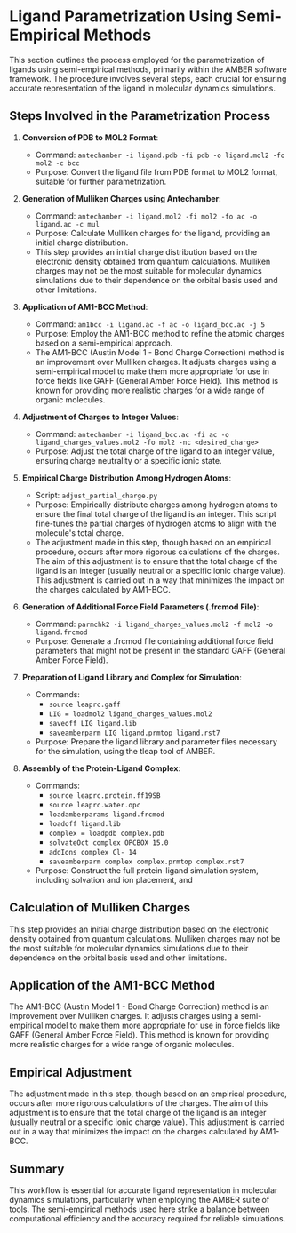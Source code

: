 # Ligand Parametrization Using Semi-Empirical Methods

This section outlines the process employed for the parametrization of ligands using semi-empirical methods, primarily within the AMBER software framework. The procedure involves several steps, each crucial for ensuring accurate representation of the ligand in molecular dynamics simulations.

## Steps Involved in the Parametrization Process

1. **Conversion of PDB to MOL2 Format**: 
   - Command: `antechamber -i ligand.pdb -fi pdb -o ligand.mol2 -fo mol2 -c bcc`
   - Purpose: Convert the ligand file from PDB format to MOL2 format, suitable for further parametrization.

2. **Generation of Mulliken Charges using Antechamber**: 
   - Command: `antechamber -i ligand.mol2 -fi mol2 -fo ac -o ligand.ac -c mul`
   - Purpose: Calculate Mulliken charges for the ligand, providing an initial charge distribution.
   - This step provides an initial charge distribution based on the electronic density obtained from quantum calculations. Mulliken charges may not be the most suitable for molecular dynamics simulations due to their dependence on the orbital basis used and other limitations.


3. **Application of AM1-BCC Method**: 
   - Command: `am1bcc -i ligand.ac -f ac -o ligand_bcc.ac -j 5`
   - Purpose: Employ the AM1-BCC method to refine the atomic charges based on a semi-empirical approach.
   - The AM1-BCC (Austin Model 1 - Bond Charge Correction) method is an improvement over Mulliken charges. It adjusts charges using a semi-empirical model to make them more appropriate for use in force fields like GAFF (General Amber Force Field). This method is known for providing more realistic charges for a wide range of organic molecules.


4. **Adjustment of Charges to Integer Values**: 
   - Command: `antechamber -i ligand_bcc.ac -fi ac -o ligand_charges_values.mol2 -fo mol2 -nc <desired_charge>`
   - Purpose: Adjust the total charge of the ligand to an integer value, ensuring charge neutrality or a specific ionic state.

5. **Empirical Charge Distribution Among Hydrogen Atoms**: 
   - Script: `adjust_partial_charge.py`
   - Purpose: Empirically distribute charges among hydrogen atoms to ensure the final total charge of the ligand is an integer. This script fine-tunes the partial charges of hydrogen atoms to align with the molecule's total charge.
   - The adjustment made in this step, though based on an empirical procedure, occurs after more rigorous calculations of the charges. The aim of this adjustment is to ensure that the total charge of the ligand is an integer (usually neutral or a specific ionic charge value). This adjustment is carried out in a way that minimizes the impact on the charges calculated by AM1-BCC.

6. **Generation of Additional Force Field Parameters (.frcmod File)**: 
   - Command: `parmchk2 -i ligand_charges_values.mol2 -f mol2 -o ligand.frcmod`
   - Purpose: Generate a .frcmod file containing additional force field parameters that might not be present in the standard GAFF (General Amber Force Field).

7. **Preparation of Ligand Library and Complex for Simulation**: 
   - Commands: 
     - `source leaprc.gaff`
     - `LIG = loadmol2 ligand_charges_values.mol2`
     - `saveoff LIG ligand.lib`
     - `saveamberparm LIG ligand.prmtop ligand.rst7`
   - Purpose: Prepare the ligand library and parameter files necessary for the simulation, using the tleap tool of AMBER.

8. **Assembly of the Protein-Ligand Complex**: 
   - Commands: 
     - `source leaprc.protein.ff19SB`
     - `source leaprc.water.opc`
     - `loadamberparams ligand.frcmod`
     - `loadoff ligand.lib`
     - `complex = loadpdb complex.pdb`
     - `solvateOct complex OPCBOX 15.0`
     - `addIons complex Cl- 14`
     - `saveamberparm complex complex.prmtop complex.rst7`
   - Purpose: Construct the full protein-ligand simulation system, including solvation and ion placement, and

## Calculation of Mulliken Charges
This step provides an initial charge distribution based on the electronic density obtained from quantum calculations. Mulliken charges may not be the most suitable for molecular dynamics simulations due to their dependence on the orbital basis used and other limitations.

## Application of the AM1-BCC Method
The AM1-BCC (Austin Model 1 - Bond Charge Correction) method is an improvement over Mulliken charges. It adjusts charges using a semi-empirical model to make them more appropriate for use in force fields like GAFF (General Amber Force Field). This method is known for providing more realistic charges for a wide range of organic molecules.

## Empirical Adjustment
The adjustment made in this step, though based on an empirical procedure, occurs after more rigorous calculations of the charges. The aim of this adjustment is to ensure that the total charge of the ligand is an integer (usually neutral or a specific ionic charge value). This adjustment is carried out in a way that minimizes the impact on the charges calculated by AM1-BCC.

## Summary
This workflow is essential for accurate ligand representation in molecular dynamics simulations, particularly when employing the AMBER suite of tools. The semi-empirical methods used here strike a balance between computational efficiency and the accuracy required for reliable simulations.
